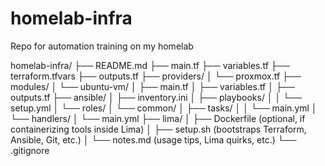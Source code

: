 # homelab-infra
Repo for automation training on my homelab

homelab-infra/
├── README.md
├── main.tf
├── variables.tf
├── terraform.tfvars
├── outputs.tf
├── providers/
│   └── proxmox.tf
├── modules/
│   └── ubuntu-vm/
│       ├── main.tf
│       ├── variables.tf
│       ├── outputs.tf
├── ansible/
│   ├── inventory.ini
│   ├── playbooks/
│   │   └── setup.yml
│   └── roles/
│       └── common/
│           ├── tasks/
│           │   └── main.yml
│           └── handlers/
│               └── main.yml
├── lima/
│   ├── Dockerfile (optional, if containerizing tools inside Lima)
│   ├── setup.sh (bootstraps Terraform, Ansible, Git, etc.)
│   └── notes.md (usage tips, Lima quirks, etc.)
└── .gitignore